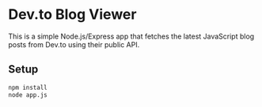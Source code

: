 # Dev.to Blog Viewer

This is a simple Node.js/Express app that fetches the latest JavaScript blog posts from Dev.to using their public API.

## Setup

```bash
npm install
node app.js

